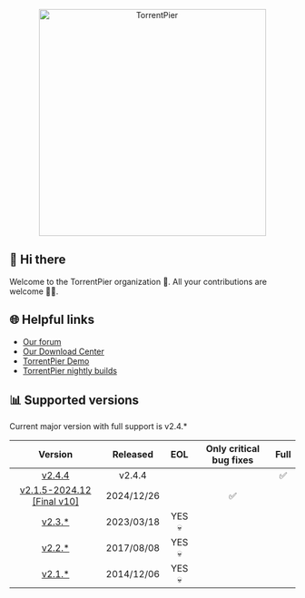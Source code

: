 <p align="center"><a href="https://torrentpier.com"><img src="https://torrentpier.com/styles/default/xenforo/bull-logo.svg" width="400px" alt="TorrentPier" /></a></p>

## 👋 Hi there

Welcome to the TorrentPier organization 🐂. All your contributions are welcome 👨‍💻.

## 🌐 Helpful links

- [Our forum](https://torrentpier.com/)
- [Our Download Center](https://get-torrentpier.duckdns.org/)
- [TorrentPier Demo](https://torrentpier.duckdns.org/)
- [TorrentPier nightly builds](https://nightly.link/torrentpier/torrentpier/workflows/build/master/TorrentPier)

## 📊 Supported versions

Current major version with full support is v2.4.*

|                                                        Version                                                        |  Released  |  EOL   | Only critical bug fixes | Full |
|:---------------------------------------------------------------------------------------------------------------------:|:----------:|:------:|:-----------------------:|:----:|
| [v2.4.4](v2.4.4) | v2.4.4 | | | ✅ |
| [v2.1.5-2024.12 [Final v10]](https://github.com/torrentpier/torrentpier-lts/releases/tag/v2.1.5-2024.12) | 2024/12/26 |        |            ✅            |      |
|                       [v2.3.*](https://github.com/torrentpier/torrentpier/releases/tag/v2.3.1)                        | 2023/03/18 | YES 💀 |                         |      |
|                       [v2.2.*](https://github.com/torrentpier/torrentpier/releases/tag/v2.2.3)                        | 2017/08/08 | YES 💀 |                         |      |
|                       [v2.1.*](https://github.com/torrentpier/torrentpier/releases/tag/v2.1.5)                        | 2014/12/06 | YES 💀 |                         |      |
